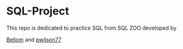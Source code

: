 # SQL-Project

This repo is dedicated to practice SQL from SQL ZOO developed by

[Bellom](https://github.com/bellom) and [pwilson77](https://github.com/pwilson77)
